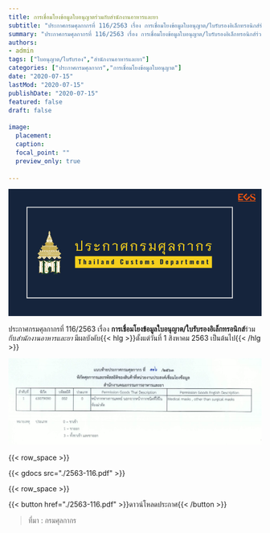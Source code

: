 ```yaml
---
title: การเชื่อมโยงข้อมูลใบอนุญาตร่วมกับสำนักงานอาหารและยา
subtitle: "ประกาศกรมศุลกากรที่ 116/2563 เรื่อง การเชื่อมโยงข้อมูลใบอนุญาต/ใบรับรองอิเล็กทรอนิกส์ร่วมกับสำนักงานอาหารและยา"
summary: "ประกาศกรมศุลกากรที่ 116/2563 เรื่อง การเชื่อมโยงข้อมูลใบอนุญาต/ใบรับรองอิเล็กทรอนิกส์ร่วมกับสำนักงานอาหารและยา"
authors:
- admin
tags: ["ใบอนุญาต/ใบรับรอง","สำนักงานอาหารและยา"]
categories: ["ประกาศกรมศุลกากร","การเชื่อมโยงข้อมูลใบอนุญาต"]
date: "2020-07-15"
lastMod: "2020-07-15"
publishDate: "2020-07-15"
featured: false
draft: false

image:
  placement: 
  caption: 
  focal_point: ""
  preview_only: true

---
```


![](img.png)


ประกาศกรมศุลกากรที่ 116/2563 เรื่อง **การเชื่อมโยงข้อมูลใบอนุญาต/ใบรับรองอิเล็กทรอนิกส์**ร่วมกับ*สำนักงานอาหารและยา* 
มีผลบังคับ{{< hlg  >}}ตั้งแต่วันที่ 1 สิงหาคม 2563 เป็นต้นไป{{< /hlg  >}}

![](./img-01.png)

{{< row_space >}}

{{< gdocs src="./2563-116.pdf" >}}

{{< row_space >}}

{{< button href="./2563-116.pdf" >}}ดาวน์โหลดประกาศ{{< /button >}}


> ที่มา : กรมศุลกากร
